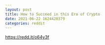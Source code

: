 ```yaml
--- 
layout: post 
title: How to Succeed in this Era of Crypto 
date: 2021-06-22 1624420379 
categories: reddit 
--- 
```

https://redd.it/o64y3f